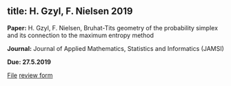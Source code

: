 title: H. Gzyl, F. Nielsen 2019 
---

**Paper:** H. Gzyl, F. Nielsen, Bruhat-Tits geometry of the probability simplex and its connection to the maximum entropy method

**Journal:** Journal of Applied Mathematics, Statistics and Informatics (JAMSI)

**Due: 27.5.2019**


[File](gzyl2019/file.pdf)
[review form](gzyl2019/form.txt)

